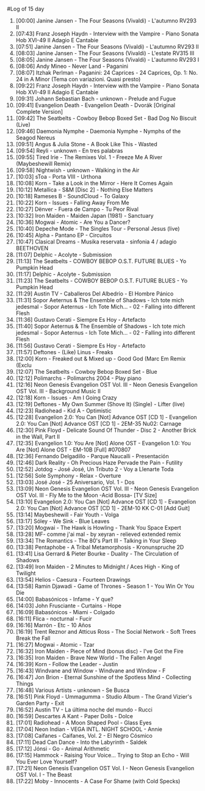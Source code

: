 #Log of 15 day

1. [00:00] Janine Jansen - The Four Seasons (Vivaldi) - L'autumno RV293 II
1. [07:43] Franz Joseph Haydn - Interview with the Vampire - Piano Sonata Hob XVI-49 II Adagio E Cantabie
1. [07:51] Janine Jansen - The Four Seasons (Vivaldi) - L'autumno RV293 II
1. [08:03] Janine Jansen - The Four Seasons (Vivaldi) - L'estate RV315 III
1. [08:05] Janine Jansen - The Four Seasons (Vivaldi) - L'autumno RV293 I
1. [08:06] Andy Mineo - Never Land - Paganini
1. [08:07] Itzhak Perlman - Paganini: 24 Caprices - 24 Caprices, Op. 1: No. 24 in A Minor (Tema con variazioni. Quasi presto)
1. [09:22] Franz Joseph Haydn - Interview with the Vampire - Piano Sonata Hob XVI-49 II Adagio E Cantabie
1. [09:31] Johann Sebastian Bach - unknown - Prelude and Fugue
1. [09:41] Evangelion Death - Evangelion Death - Dvorák [Original Complete Version]
1. [09:42] The Seatbelts - Cowboy Bebop Boxed Set - Bad Dog No Biscuit (Live)
1. [09:46] Daemonia Nymphe - Daemonia Nymphe - Nymphs of the Seagod Nereus
1. [09:51] Angus & Julia Stone - A Book Like This - Wasted
1. [09:54] Reyli - unknown - En tres palabras
1. [09:55] Tired Irie - The Remixes Vol. 1 - Freeze Me A River (Maybeshewill Remix)
1. [09:58] Nightwish - unknown - Walking in the Air
1. [10:03] sToa - Porta VIII - Urthona
1. [10:08] Korn - Take a Look in the Mirror - Here It Comes Again
1. [10:12] Metallica - S&M [Disc 2] - Nothing Else Matters
1. [10:18] Rameses B - SoundCloud - To Galaxy
1. [10:22] Korn - Issues - Falling Away From Me
1. [10:27] Dënver - Fuera de Campo - Tu Peor Rival
1. [10:32] Iron Maiden - Maiden Japan (1981) - Sanctuary
1. [10:36] Mogwai - Atomic - Are You a Dancer?
1. [10:40] Depeche Mode - The Singles Tour - Personal Jesus (live)
1. [10:45] Alpha - Pantano EP​ - Circuitos
1. [10:47] Clasical Dreams - Musika reservata - sinfonia 4 / adagio BEETHOVEN
1. [11:07] Delphic - Acolyte - Submission
1. [11:13] The Seatbelts - COWBOY BEBOP O.S.T. FUTURE BLUES - Yo Pumpkin Head
1. [11:17] Delphic - Acolyte - Submission
1. [11:23] The Seatbelts - COWBOY BEBOP O.S.T. FUTURE BLUES - Yo Pumpkin Head
1. [11:29] Austin TV - Caballeros Del Albedrío - El Hombre Pánico
1. [11:31] Sopor Aeternus & The Ensemble of Shadows - Ich tote mich jedesmal - Sopor Aeternus - Ich Tote Mich... - 02 - Falling into different Flesh
1. [11:36] Gustavo Cerati - Siempre Es Hoy - Artefacto
1. [11:40] Sopor Aeternus & The Ensemble of Shadows - Ich tote mich jedesmal - Sopor Aeternus - Ich Tote Mich... - 02 - Falling into different Flesh
1. [11:56] Gustavo Cerati - Siempre Es Hoy - Artefacto
1. [11:57] Deftones - (Like) Linus - Freaks
1. [12:00] Korn - Freaked out & Mixed up - Good God (Marc Em Remix (Exclu
1. [12:07] The Seatbelts - Cowboy Bebop Boxed Set - Blue
1. [12:12] Polimarchs - Polimarchs 2004 - Play piano
1. [12:16] Neon Genesis Evangelion OST Vol. III - Neon Genesis Evangelion OST Vol. III - Background Music II
1. [12:18] Korn - Issues - Am I Going Crazy
1. [12:19] Deftones - My Own Summer (Shove It) (Single) - Lifter (live)
1. [12:23] Radiohead - Kid A - Optimistic
1. [12:28] Evangelion 2.0: You Can [Not] Advance OST [CD 1] - Evangelion 2.0: You Can [Not] Advance OST [CD 1] - 2EM-35 Nu02: Carnage
1. [12:30] Pink Floyd - Delicate Sound Of Thunder - Disc 2 - Another Brick in the Wall, Part II
1. [12:35] Evangelion 1.0: You Are [Not] Alone OST - Evangelion 1.0: You Are [Not] Alone OST - EM-10B [Full] #070807
1. [12:36] Fernando Delgadillo - Parque Naucalli - Presentación
1. [12:46] Dark Reality - Oh Precious Haze Pervade the Pain - Futility
1. [12:52] Jotdog - José José, Un Tributo 2 - Voy a Llenarte Toda
1. [12:56] Sole Symphony - Relax - Overture
1. [13:03] José José - 25 Aniversario, Vol. 1 - Dos
1. [13:09] Neon Genesis Evangelion OST Vol. III - Neon Genesis Evangelion OST Vol. III - Fly Me to the Moon -Acid Bossa- [TV Size]
1. [13:10] Evangelion 2.0: You Can [Not] Advance OST [CD 1] - Evangelion 2.0: You Can [Not] Advance OST [CD 1] - 2EM-10 KK C-01 [Add Guit]
1. [13:14] Maybeshewill - Fair Youth - Volga
1. [13:17] Sóley - We Sink - Blue Leaves
1. [13:20] Mogwai - The Hawk is Howling - Thank You Space Expert
1. [13:28] MF- comme j'ai mal - by xeyran - relieved extended remix
1. [13:34] The Romantics - The 80's Part III - Talking in Your Sleep
1. [13:38] Pentaphobe - A Tribal Metamorphosis - Kronunspruche 2D
1. [13:41] Lisa Gerrard & Pieter Bourke - Duality - The Circulation of Shadows
1. [13:49] Iron Maiden - 2 Minutes to Midnight / Aces High - King of Twilight
1. [13:54] Helios - Caesura - Fourteen Drawings
1. [13:58] Ramin Djawadi - Game of Thrones - Season 1 - You Win Or You Die
1. [14:00] Babasónicos - Infame - Y que?
1. [14:03] John Frusciante - Curtains - Hope
1. [16:09] Babasónicos - Miami - Colgado
1. [16:11] Flica - nocturnal - Fucir
1. [16:16] Marrón - Etc - 10 Años
1. [16:19] Trent Reznor and Atticus Ross - The Social Network - Soft Trees Break the Fall
1. [16:27] Mogwai - Atomic - Tzar
1. [16:32] Iron Maiden - Piece of Mind (bonus disc) - I've Got the Fire
1. [16:35] Iron Maiden - Brave New World - The Fallen Angel
1. [16:39] Korn - Follow the Leader - Justin
1. [16:43] Windvane and Window - Windvane and Window - F
1. [16:47] Jon Brion - Eternal Sunshine of the Spotless Mind - Collecting Things
1. [16:48] Various Artists - unknown - Se Busca
1. [16:51] Pink Floyd - Ummagumma - Studio Album - The Grand Vizier's Garden Party - Exit
1. [16:52] Austin TV - La última noche del mundo - Rucci
1. [16:59] Descartes A Kant - Paper Dolls - Dolce
1. [17:01] Radiohead - A Moon Shaped Pool - Glass Eyes
1. [17:04] Neon Indian - VEGA INTL. NIGHT SCHOOL - Annie
1. [17:08] Caifanes - Caifanes, Vol. 2 - El Negro Cósmico
1. [17:11] Dead Can Dance - Into the Labyrinth - Saldek
1. [17:12] Jónsi - Go - Animal Arithmetic
1. [17:15] Hammock - Raising Your Voice... Trying to Stop an Echo - Will You Ever Love Yourself?
1. [17:21] Neon Genesis Evangelion OST Vol. I - Neon Genesis Evangelion OST Vol. I - The Beast
1. [17:22] Moby - Innocents - A Case For Shame (with Cold Specks)
